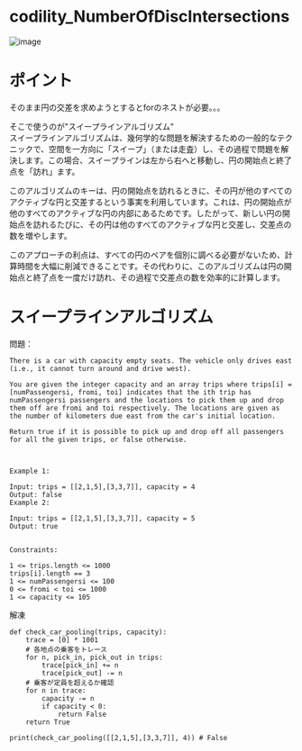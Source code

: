 # codility_NumberOfDiscIntersections

![image](https://github.com/Shinichi0713/codility_NumberOfDiscIntersections/assets/61480734/908bf454-e82a-41ab-9951-afd30a813d70)

# ポイント
そのまま円の交差を求めようとするとforのネストが必要。。。<br>

そこで使うのが"スイープラインアルゴリズム"<br>
スイープラインアルゴリズムは、幾何学的な問題を解決するための一般的なテクニックで、空間を一方向に「スイープ」（または走査）し、その過程で問題を解決します。この場合、スイープラインは左から右へと移動し、円の開始点と終了点を「訪れ」ます。

このアルゴリズムのキーは、円の開始点を訪れるときに、その円が他のすべてのアクティブな円と交差するという事実を利用しています。これは、円の開始点が他のすべてのアクティブな円の内部にあるためです。したがって、新しい円の開始点を訪れるたびに、その円は他のすべてのアクティブな円と交差し、交差点の数を増やします。

このアプローチの利点は、すべての円のペアを個別に調べる必要がないため、計算時間を大幅に削減できることです。その代わりに、このアルゴリズムは円の開始点と終了点を一度だけ訪れ、その過程で交差点の数を効率的に計算します。

# スイープラインアルゴリズム

問題：
```
There is a car with capacity empty seats. The vehicle only drives east (i.e., it cannot turn around and drive west).

You are given the integer capacity and an array trips where trips[i] = [numPassengersi, fromi, toi] indicates that the ith trip has numPassengersi passengers and the locations to pick them up and drop them off are fromi and toi respectively. The locations are given as the number of kilometers due east from the car's initial location.

Return true if it is possible to pick up and drop off all passengers for all the given trips, or false otherwise.

 

Example 1:

Input: trips = [[2,1,5],[3,3,7]], capacity = 4
Output: false
Example 2:

Input: trips = [[2,1,5],[3,3,7]], capacity = 5
Output: true
 

Constraints:

1 <= trips.length <= 1000
trips[i].length == 3
1 <= numPassengersi <= 100
0 <= fromi < toi <= 1000
1 <= capacity <= 105
```
解凍
```
def check_car_pooling(trips, capacity):
    trace = [0] * 1001
    # 各地点の乗客をトレース
    for n, pick_in, pick_out in trips:
        trace[pick_in] += n
        trace[pick_out] -= n
    # 乗客が定員を超えるか確認
    for n in trace:
        capacity -= n
        if capacity < 0:
            return False
    return True

print(check_car_pooling([[2,1,5],[3,3,7]], 4)) # False
```

